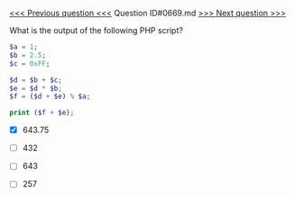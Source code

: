[<<< Previous question <<<](0668.md)  Question ID#0669.md  [>>> Next question >>>](0670.md) 

What is the output of the following PHP script?

```php
$a = 1;
$b = 2.5;
$c = 0xFF;

$d = $b + $c;
$e = $d * $b;
$f = ($d + $e) % $a;

print ($f + $e);
```

- [x]  643.75

- [ ]  432

- [ ]  643

- [ ]  257

